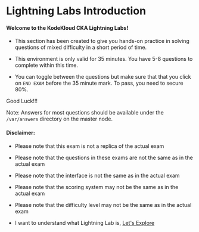 # Lightning Labs Introduction

  #### Welcome to the KodeKloud CKA Lightning Labs!
   
  - This section has been created to give you hands-on practice in solving questions of mixed difficulty in a short period of time.
   
  - This environment is only valid for 35 minutes. You have 5-8 questions to complete within this time.
   
  - You can toggle between the questions but make sure that that you click on `END EXAM` before the 35 minute mark. To pass, you need to secure 80%.
   
   Good Luck!!!
   
   Note: Answers for most questions should be available under the `/var/answers` directory on the master node.
   
   
  #### Disclaimer:
   
  - Please note that this exam is not a replica of the actual exam
  - Please note that the questions in these exams are not the same as in the actual exam
  - Please note that the interface is not the same as in the actual exam
  - Please note that the scoring system may not be the same as in the actual exam
  - Please note that the difficulty level may not be the same as in the actual exam
   
   
  - I want to understand what Lightning Lab is, [Let's Explore](https://kodekloud.com/topic/lightning-lab-introduction/)

